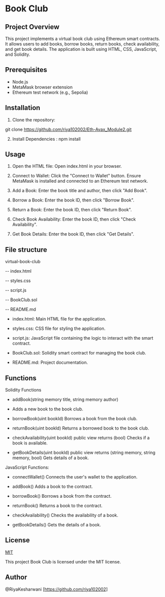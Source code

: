 
# Book Club

## Project Overview

This project implements a virtual book club using Ethereum smart contracts. It allows users to add books, borrow books, return books, check availability, and get book details. The application is built using HTML, CSS, JavaScript, and Solidity.
## Prerequisites

- Node.js
- MetaMask browser extension
- Ethereum test network (e.g., Sepolia)
## Installation

1. Clone the repository:

  git clone https://github.com/riya102002/Eth-Avax_Module2.git

2. Install Dependencies :
npm install


## Usage

1. Open the HTML file:
Open index.html in your browser.

2. Connect to Wallet:
Click the "Connect to Wallet" button. Ensure MetaMask is installed and connected to an Ethereum test network.

3. Add a Book:
Enter the book title and author, then click "Add Book".

4. Borrow a Book:
Enter the book ID, then click "Borrow Book".

5. Return a Book:
Enter the book ID, then click "Return Book".

6. Check Book Availability:
Enter the book ID, then click "Check Availability".

7. Get Book Details:
Enter the book ID, then click "Get Details".


## File structure

virtual-book-club

-- index.html

-- styles.css

-- script.js

-- BookClub.sol

-- README.md

- index.html: Main HTML file for the application.

- styles.css: CSS file for styling the application.

- script.js: JavaScript file containing the logic to interact with the smart contract.

- BookClub.sol: Solidity smart contract for managing the book club.

- README.md: Project documentation.

## Functions

Solidity Functions

- addBook(string memory title, string memory author)

- Adds a new book to the book club.
- borrowBook(uint bookId)
  Borrows a book from    the book club.
- returnBook(uint bookId)
  Returns a borrowed book to the book club.
- checkAvailability(uint bookId) public view returns (bool)
  Checks if a book is available.
- getBookDetails(uint bookId) public view returns (string memory, string memory, bool)
  Gets details of a book.

JavaScript Functions:

- connectWallet()
  Connects the user's wallet to the application.

- addBook()
  Adds a book to the contract.
- borrowBook()
  Borrows a book from the contract.

- returnBook()
  Returns a book to the contract.

- checkAvailability()
  Checks the availability of a book.

- getBookDetails()
  Gets the details of a book.
## License

[MIT](https://choosealicense.com/licenses/mit/)

This project Book Club is licensed under the MIT license.


## Author

 @RiyaKesharwani [https://github.com/riya102002]


